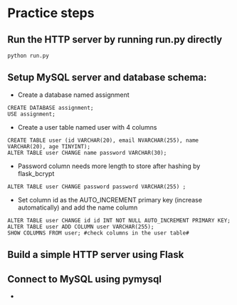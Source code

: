 # Practice steps

## Run the HTTP server by running run.py directly
```
python run.py
```
## Setup MySQL server and database schema:
* Create a database named assignment
```
CREATE DATABASE assignment;
USE assignment;
```
* Create a user table named user with 4 columns
```
CREATE TABLE user (id VARCHAR(20), email NVARCHAR(255), name VARCHAR(20), age TINYINT);
ALTER TABLE user CHANGE name password VARCHAR(30);
```
* Password column needs more length to store after hashing by flask_bcrypt
```
ALTER TABLE user CHANGE password password VARCHAR(255) ;
```
* Set column id as the AUTO_INCREMENT primary key (increase automatically) and add the name column
```
ALTER TABLE user CHANGE id id INT NOT NULL AUTO_INCREMENT PRIMARY KEY;
ALTER TABLE user ADD COLUMN user VARCHAR(255);
SHOW COLUMNS FROM user; #check columns in the user table#
```

## Build a simple HTTP server using Flask

## Connect to MySQL using pymysql
* 